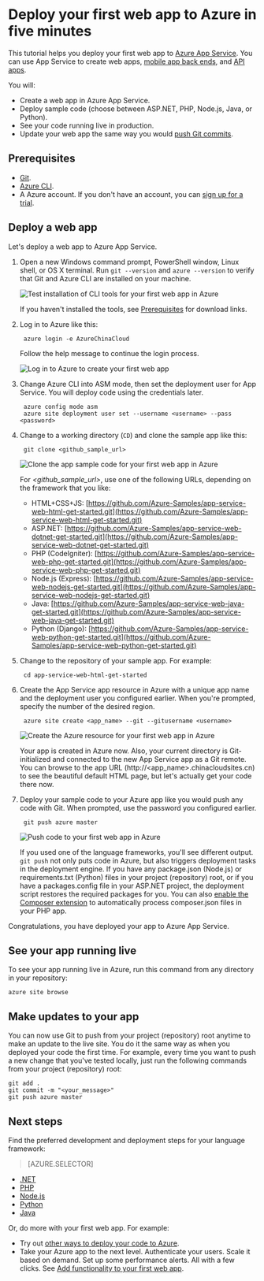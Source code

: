 <properties
    pageTitle="Deploy your first web app to Azure in five minutes | Azure"
    description="Learn how easy it is to run web apps in App Service by deploying a sample app. Start doing real development quickly and see results immediately."
    services="app-service\web"
    documentationcenter=""
    author="cephalin"
    manager="wpickett"
    editor="" />
<tags
    ms.assetid="65c9bdd9-8763-4c56-8e15-f790992e951e"
    ms.service="app-service-web"
    ms.workload="web"
    ms.tgt_pltfrm="na"
    ms.devlang="na"
    ms.topic="hero-article"
    ms.date="10/13/2016"
    wacn.date=""
    ms.author="cephalin" />

# Deploy your first web app to Azure in five minutes
This tutorial helps you deploy your first web app to [Azure App Service](/documentation/articles/app-service-value-prop-what-is/).
You can use App Service to create web apps, [mobile app back ends](/documentation/services/app-service/mobile/),
and [API apps](/documentation/articles/app-service-api-apps-why-best-platform/).

You will: 

* Create a web app in Azure App Service.
* Deploy sample code (choose between ASP.NET, PHP, Node.js, Java, or Python).
* See your code running live in production.
* Update your web app the same way you would [push Git commits](https://git-scm.com/docs/git-push).

## <a name="Prerequisites"></a> Prerequisites
* [Git](http://www.git-scm.com/downloads).
* [Azure CLI](/documentation/articles/xplat-cli-install/).
* A Azure account. If you don't have an account, you can 
  [sign up for a trial](/pricing/1rmb-trial/?WT.mc_id=A261C142F).

## Deploy a web app
Let's deploy a web app to Azure App Service.

1. Open a new Windows command prompt, PowerShell window, Linux shell, or OS X terminal. Run `git --version` and `azure --version` to verify that Git and Azure CLI
   are installed on your machine.
   
    ![Test installation of CLI tools for your first web app in Azure](./media/app-service-web-get-started/1-test-tools.png)
   
    If you haven't installed the tools, see [Prerequisites](#Prerequisites) for download links.
2. Log in to Azure like this:
   
        azure login -e AzureChinaCloud
   
    Follow the help message to continue the login process.
   
    ![Log in to Azure to create your first web app](./media/app-service-web-get-started/3-azure-login.png)
3. Change Azure CLI into ASM mode, then set the deployment user for App Service. You will deploy code using the credentials later.
   
        azure config mode asm
        azure site deployment user set --username <username> --pass <password>
4. Change to a working directory (`CD`) and clone the sample app like this:
   
        git clone <github_sample_url>
   
    ![Clone the app sample code for your first web app in Azure](./media/app-service-web-get-started/2-clone-sample.png)
   
    For *&lt;github_sample_url>*, use one of the following URLs, depending on the framework that you like:
   
   * HTML+CSS+JS: [https://github.com/Azure-Samples/app-service-web-html-get-started.git](https://github.com/Azure-Samples/app-service-web-html-get-started.git)
   * ASP.NET: [https://github.com/Azure-Samples/app-service-web-dotnet-get-started.git](https://github.com/Azure-Samples/app-service-web-dotnet-get-started.git)
   * PHP (CodeIgniter): [https://github.com/Azure-Samples/app-service-web-php-get-started.git](https://github.com/Azure-Samples/app-service-web-php-get-started.git)
   * Node.js (Express): [https://github.com/Azure-Samples/app-service-web-nodejs-get-started.git](https://github.com/Azure-Samples/app-service-web-nodejs-get-started.git)
   * Java: [https://github.com/Azure-Samples/app-service-web-java-get-started.git](https://github.com/Azure-Samples/app-service-web-java-get-started.git)
   * Python (Django): [https://github.com/Azure-Samples/app-service-web-python-get-started.git](https://github.com/Azure-Samples/app-service-web-python-get-started.git)
5. Change to the repository of your sample app. For example:
   
        cd app-service-web-html-get-started
6. Create the App Service app resource in Azure with a unique app name and the deployment user you configured earlier. When you're prompted, specify the number of the desired region.
   
        azure site create <app_name> --git --gitusername <username>
   
    ![Create the Azure resource for your first web app in Azure](./media/app-service-web-get-started/4-create-site.png)
   
    Your app is created in Azure now. Also, your current directory is Git-initialized and connected to the new App Service app as a Git remote.
    You can browse to the app URL (http://&lt;app_name>.chinacloudsites.cn) to see the beautiful default HTML page, but let's actually get your code there now.
7. Deploy your sample code to your Azure app like you would push any code with Git. When prompted, use the password you configured earlier.
   
        git push azure master
   
    ![Push code to your first web app in Azure](./media/app-service-web-get-started/5-push-code.png)
   
    If you used one of the language frameworks, you'll see different output. `git push` not only puts code in Azure, but also triggers deployment tasks
    in the deployment engine. If you have any package.json
    (Node.js) or requirements.txt (Python) files in your project (repository) root, or if you have a packages.config file in your ASP.NET project, the deployment
    script restores the required packages for you. You can also [enable the Composer extension](/documentation/articles/web-sites-php-mysql-deploy-use-git/#composer) to automatically process composer.json files
    in your PHP app.

Congratulations, you have deployed your app to Azure App Service.

## See your app running live
To see your app running live in Azure, run this command from any directory in your repository:

    azure site browse

## Make updates to your app
You can now use Git to push from your project (repository) root anytime to make an update to the live site. You do it the same way as when you deployed your code
the first time. For example, every time you want to push a new change that you've tested locally, just run the following commands from your project 
(repository) root:

    git add .
    git commit -m "<your_message>"
    git push azure master

## Next steps
Find the preferred development and deployment steps for your language framework:
> [AZURE.SELECTOR]
- [.NET](/documentation/articles/web-sites-dotnet-get-started/)
- [PHP](/documentation/articles/app-service-web-php-get-started/)
- [Node.js](/documentation/articles/app-service-web-nodejs-get-started/)
- [Python](/documentation/articles/web-sites-python-ptvs-django-mysql/)
- [Java](/documentation/articles/web-sites-java-get-started/)

Or, do more with your first web app. For example:

* Try out [other ways to deploy your code to Azure](/documentation/articles/web-sites-deploy/).
* Take your Azure app to the next level. Authenticate your users. Scale it based on demand. Set up some performance alerts. All with a few clicks. See 
  [Add functionality to your first web app](/documentation/articles/app-service-web-get-started-2/).


